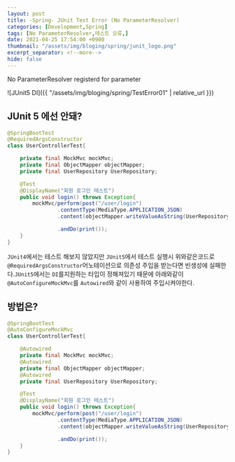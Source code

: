 ```yaml
---
layout: post
title: -Spring- JUnit Test Error (No ParameterResolver)
categories: [Development,Spring]
tags: [No ParameterResolver,테스트 오류,]
date: 2021-04-25 17:54:00 +0900
thumbnail: "/assets/img/bloging/spring/junit_logo.png"
excerpt_separator: <!--more-->
hide: false
---
```

No ParameterResolver registerd for parameter

<!--more-->

![JUnit5 DI]({{ "/assets/img/bloging/spring/TestError01" | relative_url }})

## JUnit 5 에선 안돼?

```java
@SpringBootTest
@RequiredArgsConstructor
class UserControllerTest{

    private final MockMvc mockMvc;
    private final ObjectMapper objectMapper;
    private final UserRepository UserRepository;

    @Test
    @DisplayName("회원 로그인 테스트")
    public void login() throws Exception{
        mockMvc/perform(post("/user/login")
                .contentType(MediaType.APPLICATION_JSON)
                .content(objectMapper.writeValueAsString(UserRepository.createUser())))

                .andDo(print());
    }
}
```
`JUnit4`에서는 테스트 해보지 않았지만 `JUnit5`에서 테스트 실행시 위와같은코드로 `@RequiredArgsConstructor`어노테이션으로 의존성 주입을 받는다면 빈생성에 실패한다.`JUnit5`에서는 `DI`를지원하는 타입이 정해져있기 때문에 아래와같이 `@AutoConfigureMockMvc`를 `Autowired`와 같이 사용하여 주입시켜야한다.

## 방법은?
```java
@SpringBootTest
@AutoConfigureMockMvc
class UserControllerTest{

    @Autowired
    private final MockMvc mockMvc;
    @Autowired
    private final ObjectMapper objectMapper;
    @Autowired
    private final UserRepository UserRepository;

    @Test
    @DisplayName("회원 로그인 테스트")
    public void login() throws Exception{
        mockMvc/perform(post("/user/login")
                .contentType(MediaType.APPLICATION_JSON)
                .content(objectMapper.writeValueAsString(UserRepository.createUser())))

                .andDo(print());
    }
}
```
